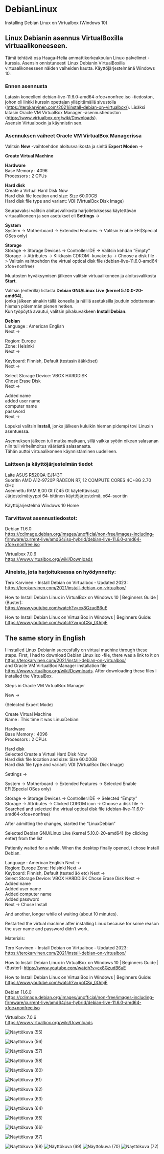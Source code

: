 
# DebianLinux
Installing Debian Linux on Virtualbox (Windows 10)


## Linux Debianin asennus VirtualBoxilla virtuaalikoneeseen. 

Tämä tehtävä osa Haaga-Helia ammattikorkeakoulun Linux-palvelimet -kurssia. Asensin onnistuneesti Linux Debianin VirtualBoxilla virtuaalikoneeseen näiden vaiheiden kautta. Käyttöjärjestelmänä Windows 10. 

### Ennen asennusta 
Latasin koneelleni debian-live-11.6.0-amd64-xfce+nonfree.iso -tiedoston, johon oli linkki kurssin opettajan ylläpitämällä sivustolla (https://terokarvinen.com/2021/install-debian-on-virtualbox/). 
Lisäksi latasin Oracle VM VirtualBox Manager -asennustiedoston (https://www.virtualbox.org/wiki/Downloads).  
Asensin Virtualboxin ja käynnistin sen.

### Asennuksen vaiheet Oracle VM VirtualBox Managerissa

Valitsin **New** -vaihtoehdon aloitusvalikosta ja sieltä **Expert Moden**
-> 



**Create Virtual Machine**  

**Hardware**  
Base Memory : 4096  
Processors : 2 CPUs  

**Hard disk**  
Create a Virtual Hard Disk Now  
Hard disk file location and size: Size 60.00GB  
Hard disk file type and variant: VDI (VirtualBox Disk Image)  


Seuraavaksi valitsin aloitusvalikosta harjoitetuksessa käytettävän virtuaalikoneen ja sen asetukset eli **Settings**
->

**System**  
System -> Motherboard -> Extended Features -> Valitsin Enable EFI(Special OSes only)  

**Storage**  
Storage -> Storage Devices -> Controller:IDE -> Valitsin kohdan “Empty”  
Storage -> Attributes -> Klikkasin CDROM -kuvaketta -> Choose a disk file -> Valitsin vaihtoehdon the virtual optical disk file (debian-live-11.6.0-amd64-xfce+nonfree)  

Muutosten hyväksymisen jälkeen valitsin virtuaalikoneen ja aloitusvalikosta **Start**.   

Valitsin (enterillä) listasta **Debian GNU/Linux Live (kernel 5.10.0-20-amd64)**,  
jonka jälkeen ainakin tällä koneella ja näillä asetuksilla jouduin odottamaan hieman pidemmän pienen hetken.  
Kun työpöytä avautui, valitsin pikakuvakkeen **Install Debian**.

**Debian**  
Language : American English  
Next ->  

Region: Europe  
Zone: Helsinki  
Next ->  

Keyboard: Finnish, Default (testasin ääkköset)  
Next ->  

Select Storage Device: VBOX HARDDISK  
Chose Erase Disk  
Next ->  

Added name  
added user name  
computer name  
password   
Next ->  

Lopuksi valitsin **Install**, jonka jälkeen kuluikin hieman pidempi tovi Linuxin asentuessa. 

Asennuksen jälkeen tuli mutka matkaan, sillä vaikka syötin oikean salasanan niin tuli virheilmoitus väärästä salasanasta.  
Tähän auttoi virtuaalikoneen käynnistäminen uudelleen. 

### Laitteen ja käyttöjärjestelmän tiedot

Laite     ASUS R520QA-EJ143T  
Suoritin      AMD A12-9720P RADEON R7, 12 COMPUTE CORES 4C+8G   2.70 GHz  
Asennettu     RAM	8,00 Gt (7,45 Gt käytettävissä)  
Järjestelmätyyppi     64-bittinen käyttöjärjestelmä, x64-suoritin  

Käyttöjärjestelmä	Windows 10 Home  


### Tarvittavat asennustiedostot: 

Debian 11.6.0  
https://cdimage.debian.org/images/unofficial/non-free/images-including-firmware/current-live/amd64/iso-hybrid/debian-live-11.6.0-amd64-xfce+nonfree.iso

Virtualbox 7.0.6  
https://www.virtualbox.org/wiki/Downloads


### Aineisto, jota harjoituksessa on hyödynnetty: 

Tero Karvinen - Install Debian on Virtualbox - Updated 2023:  
https://terokarvinen.com/2021/install-debian-on-virtualbox/

How to Install Debian Linux in VirtualBox on Windows 10 | Beginners Guide | (Buster):    
https://www.youtube.com/watch?v=cx8GzudB6uE

How to Install Debian Linux on VirtualBox in Windows | Beginners Guide:  
https://www.youtube.com/watch?v=poCSq_0OmjE




## The same story in English
I installed Linux Debianin succesfully on virtual machine through these steps. 
First, I had to download Debian Linux iso -file, there was a link to it on https://terokarvinen.com/2021/install-debian-on-virtualbox/  
and Oracle VM VirtualBox Manager installation file https://www.virtualbox.org/wiki/Downloads. After downloading these files I installed the VirtualBox. 

Steps in Oracle VM VirtualBox Manager

New ->  

(Selected Expert Mode)  

Create Virtual Machine  
Name : This time it was LinuxDebian  

Hardware  
Base Memory : 4096  
Processors : 2 CPUs  

Hard disk  
Selected Create a Virtual Hard Disk Now  
Hard disk file location and size: Size 60.00GB  
Hard disk file type and variant: VDI (VirtualBox Disk Image)  

Settings ->  

System -> Motherboard -> Extended Features -> Selected Enable EFI(Special OSes only)  

Storage -> Storage Devices -> Controller:IDE -> Selected “Empty”  
Storage -> Attributes -> Clicked CDROM icon -> Choose a disk file -> Searched and selected the virtual optical disk file (debian-live-11.6.0-amd64-xfce+nonfree)  

After admitting the changes, started the “LinuxDebian”  

Selected Debian GNU/Linux Live (kernel 5.10.0-20-amd64) (by clicking enter) from the list  

Patiently waited for a while. When the desktop finally opened, i chose Install Debian.  

Language : American English
Next ->  
Region: Europe
Zone: Helsinki
Next ->  
Keyboard: Finnish, Default (tested äö etc)
Next ->  
Select Storage Device: VBOX HARDDISK
Chose Erase Disk 
Next ->  
Added name   
Added user name   
Added computer name   
Added password  
Next -> 
Chose Install 

And another, longer while of waiting (about 10 minutes).

Restarted the virtual machine after installing Linux because for some reason the user name and password didn’t work. 
  
  

Materials:

Tero Karvinen - Install Debian on Virtualbox - Updated 2023:
https://terokarvinen.com/2021/install-debian-on-virtualbox/

How to Install Debian Linux in VirtualBox on Windows 10 | Beginners Guide | (Buster):
https://www.youtube.com/watch?v=cx8GzudB6uE

How to Install Debian Linux on VirtualBox in Windows | Beginners Guide:
https://www.youtube.com/watch?v=poCSq_0OmjE

Debian 11.6.0  
https://cdimage.debian.org/images/unofficial/non-free/images-including-firmware/current-live/amd64/iso-hybrid/debian-live-11.6.0-amd64-xfce+nonfree.iso

Virtualbox 7.0.6  
https://www.virtualbox.org/wiki/Downloads


![Näyttökuva (55)](https://user-images.githubusercontent.com/118609353/213276250-9bc0040a-9568-46b8-8b17-71dde3bbdb29.png)

![Näyttökuva (56)](https://user-images.githubusercontent.com/118609353/213276313-e806fd43-113d-48d4-8d0f-f4500fb07436.png)

![Näyttökuva (57)](https://user-images.githubusercontent.com/118609353/213276333-dfc49006-d6ee-4ad8-b66c-4f79c4083e09.png)

![Näyttökuva (58)](https://user-images.githubusercontent.com/118609353/213276358-d435c827-957f-4579-a3e0-3b30ba309b3c.png)

![Näyttökuva (60)](https://user-images.githubusercontent.com/118609353/213276480-091e9d33-c34e-49bd-833a-8b132ed6c918.png)

![Näyttökuva (61)](https://user-images.githubusercontent.com/118609353/213279849-6f374c52-2d83-4b49-8c7d-450854ec838b.png)

![Näyttökuva (62)](https://user-images.githubusercontent.com/118609353/213276547-9bad50e7-9535-4dbc-b2aa-9123902f16ac.png)

![Näyttökuva (63)](https://user-images.githubusercontent.com/118609353/213276578-8efb9409-cabd-49c2-bc10-5bf136db333f.png)

![Näyttökuva (64)](https://user-images.githubusercontent.com/118609353/213276621-dee8a780-1b03-4c36-a0a7-41f1fbeec205.png)

![Näyttökuva (65)](https://user-images.githubusercontent.com/118609353/213276639-693895e5-d4e4-44be-afd0-ef2e312700f5.png)

![Näyttökuva (66)](https://user-images.githubusercontent.com/118609353/213276655-ad823e3b-bbdd-4937-816d-93a26af1404a.png)

![Näyttökuva (67)](https://user-images.githubusercontent.com/118609353/213276667-6b819577-0e07-4fb5-b582-47bbded7840f.png)

![Näyttökuva (68)](https://user-images.githubusercontent.com/118609353/213276686-9f2facb2-8737-4052-9718-96ebf21ae0a6.png)
![Näyttökuva (69)](https://user-images.githubusercontent.com/118609353/213286075-d835e19f-05bc-4435-ac24-63ea765c9e54.png)
![Näyttökuva (70)](https://user-images.githubusercontent.com/118609353/213286081-2ecaff3a-f19c-4cfa-b2f5-c7fec1a163a0.png)
![Näyttökuva (72)](https://user-images.githubusercontent.com/118609353/213286085-c9d8007d-6390-46e8-ad2d-ec4e2b2acbd8.png)

